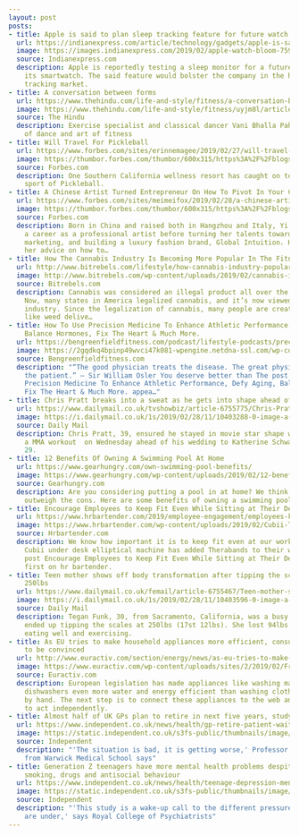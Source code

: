 ```yaml
---
layout: post
posts:
- title: Apple is said to plan sleep tracking feature for future watch
  url: https://indianexpress.com/article/technology/gadgets/apple-is-said-to-plan-sleep-tracking-feature-for-future-watch-5604213/
  image: https://images.indianexpress.com/2019/02/apple-watch-bloom-759.jpg?w=759
  source: Indianexpress.com
  description: Apple is reportedly testing a sleep monitor for a future version of
    its smartwatch. The said feature would bolster the company in the health and fitness
    tracking market.
- title: A conversation between forms
  url: https://www.thehindu.com/life-and-style/fitness/a-conversation-between-forms/article26395499.ece
  image: https://www.thehindu.com/life-and-style/fitness/uyjm8l/article26395498.ece/ALTERNATES/LANDSCAPE_615/28dmcsidebartop2
  source: The Hindu
  description: Exercise specialist and classical dancer Vani Bhalla Pahwa on the science
    of dance and art of fitness
- title: Will Travel For Pickleball
  url: https://www.forbes.com/sites/erinnemagee/2019/02/27/will-travel-for-pickleball/
  image: https://thumbor.forbes.com/thumbor/600x315/https%3A%2F%2Fblogs-images.forbes.com%2Ferinnemagee%2Ffiles%2F2019%2F02%2Fmarriotpickle-1200x676.jpg
  source: Forbes.com
  description: One Southern California wellness resort has caught on to the fast-growing
    sport of Pickleball.
- title: A Chinese Artist Turned Entrepreneur On How To Pivot In Your Career
  url: https://www.forbes.com/sites/meimeifox/2019/02/28/a-chinese-artist-turned-entrepreneur-on-how-to-pivot-in-your-career/
  image: https://thumbor.forbes.com/thumbor/600x315/https%3A%2F%2Fblogs-images.forbes.com%2Fmeimeifox%2Ffiles%2F2019%2F02%2FDSC04228-1200x800.jpg
  source: Forbes.com
  description: Born in China and raised both in Hangzhou and Italy, Yi Zhou pursued
    a career as a professional artist before turning her talents towards video production,
    marketing, and building a luxury fashion brand, Global Intuition. Here, she shares
    her advice on how to…
- title: How The Cannabis Industry Is Becoming More Popular In The Fitness Scene
  url: http://www.bitrebels.com/lifestyle/how-cannabis-industry-popular-fitness-scene/
  image: http://www.bitrebels.com/wp-content/uploads/2019/02/cannabis-industry-fitness-header-image.jpeg
  source: Bitrebels.com
  description: Cannabis was considered an illegal product all over the United States.
    Now, many states in America legalized cannabis, and it’s now viewed as a fast-growing
    industry. Since the legalization of cannabis, many people are creating new industries
    like weed delive…
- title: How To Use Precision Medicine To Enhance Athletic Performance, Defy Aging,
    Balance Hormones, Fix The Heart & Much More.
  url: https://bengreenfieldfitness.com/podcast/lifestyle-podcasts/precision-medicine/
  image: https://2gqdkq4bpinp49wvci47k081-wpengine.netdna-ssl.com/wp-content/uploads/2019/02/DAWSON-MALLIN-Landscape-1.jpg
  source: Bengreenfieldfitness.com
  description: "“The good physician treats the disease. The great physician treats
    the patient.” – Sir William Osler You deserve better than The post How To Use
    Precision Medicine To Enhance Athletic Performance, Defy Aging, Balance Hormones,
    Fix The Heart & Much More. appea…"
- title: Chris Pratt breaks into a sweat as he gets into shape ahead of his wedding
  url: https://www.dailymail.co.uk/tvshowbiz/article-6755775/Chris-Pratt-breaks-sweat-gets-shape-ahead-wedding.html
  image: https://i.dailymail.co.uk/1s/2019/02/28/11/10403288-0-image-a-62_1551352688577.jpg
  source: Daily Mail
  description: Chris Pratt, 39, ensured he stayed in movie star shape when he did
    a MMA workout  on Wednesday ahead of his wedding to Katherine Schwarzenegger,
    29.
- title: 12 Benefits Of Owning A Swimming Pool At Home
  url: https://www.gearhungry.com/own-swimming-pool-benefits/
  image: https://www.gearhungry.com/wp-content/uploads/2019/02/12-benefits-of-owning-a-swimming-pool-at-home.jpg
  source: Gearhungry.com
  description: Are you considering putting a pool in at home? We think the pros certainly
    outweigh the cons. Here are some benefits of owning a swimming pool at home.
- title: Encourage Employees to Keep Fit Even While Sitting at Their Desks
  url: https://www.hrbartender.com/2019/employee-engagement/employees-keep-fit/
  image: https://www.hrbartender.com/wp-content/uploads/2019/02/Cubii-Therabands-Keep-Fit-1-1024x576.png
  source: Hrbartender.com
  description: We know how important it is to keep fit even at our work desk. The
    Cubii under desk elliptical machine has added Therabands to their workout. The
    post Encourage Employees to Keep Fit Even While Sitting at Their Desks appeared
    first on hr bartender.
- title: Teen mother shows off body transformation after tipping the scales at a massive
    250lbs
  url: https://www.dailymail.co.uk/femail/article-6755467/Teen-mother-shows-body-transformation-tipping-scales-massive-250lbs.html
  image: https://i.dailymail.co.uk/1s/2019/02/28/11/10403596-0-image-a-29_1551353323032.jpg
  source: Daily Mail
  description: Tegan Funk, 30, from Sacramento, California, was a busy mother and
    ended up tipping the scales at 250lbs (17st 12lbs). She lost 94lbs (6st7lbs) by
    eating well and exercising.
- title: As EU tries to make household appliances more efficient, consumers remain
    to be convinced
  url: http://www.euractiv.com/section/energy/news/as-eu-tries-to-make-household-appliances-more-efficient-consumers-remain-to-be-convinced/
  image: https://www.euractiv.com/wp-content/uploads/sites/2/2019/02/Fridge_lady-800x450.jpg
  source: Euractiv.com
  description: European legislation has made appliances like washing machines and
    dishwashers even more water and energy efficient than washing clothes and dishes
    by hand. The next step is to connect these appliances to the web and allow them
    to act independently.
- title: Almost half of UK GPs plan to retire in next five years, study shows
  url: https://www.independent.co.uk/news/health/gp-retire-patient-waiting-time-workload-nhs-crisis-a8800006.html
  image: https://static.independent.co.uk/s3fs-public/thumbnails/image/2019/02/27/18/pa-20879577.jpg
  source: Independent
  description: "'The situation is bad, it is getting worse,' Professor Jeremy Dale
    from Warwick Medical School says"
- title: Generation Z teenagers have more mental health problems despite drops in
    smoking, drugs and antisocial behaviour
  url: https://www.independent.co.uk/news/health/teenage-depression-mental-health-drugs-antisocial-behaviour-generation-z-a8800291.html
  image: https://static.independent.co.uk/s3fs-public/thumbnails/image/2018/06/11/17/fat-shaming-twitter-main.jpg
  source: Independent
  description: "'This study is a wake-up call to the different pressures today's teenagers
    are under,' says Royal College of Psychiatrists"
---
```


